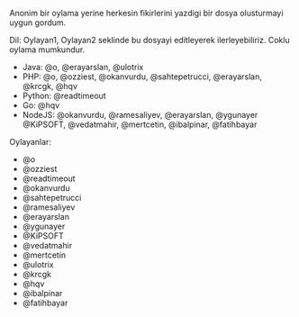 Anonim bir oylama yerine herkesin fikirlerini yazdigi bir dosya olusturmayi uygun gordum.

Dil: Oylayan1, Oylayan2 seklinde bu dosyayi editleyerek ilerleyebiliriz. Coklu oylama mumkundur.

* Java: @o, @erayarslan, @ulotrix
* PHP: @o, @ozziest, @okanvurdu, @sahtepetrucci, @erayarslan, @krcgk, @hqv
* Python: @readtimeout
* Go: @hqv
* NodeJS: @okanvurdu, @ramesaliyev, @erayarslan, @ygunayer @KiPSOFT, @vedatmahir, @mertcetin, @ibalpinar, @fatihbayar

Oylayanlar:

* @o
* @ozziest
* @readtimeout
* @okanvurdu
* @sahtepetrucci
* @ramesaliyev
* @erayarslan
* @ygunayer
* @KiPSOFT
* @vedatmahir
* @mertcetin
* @ulotrix
* @krcgk
* @hqv
* @ibalpinar
* @fatihbayar
